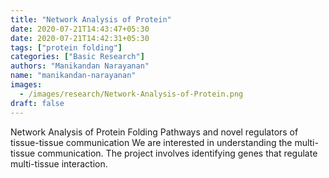 ```yaml
---
title: "Network Analysis of Protein"
date: 2020-07-21T14:43:47+05:30
date: 2020-07-21T14:42:31+05:30
tags: ["protein folding"]
categories: ["Basic Research"]
authors: "Manikandan Narayanan"
name: "manikandan-narayanan"
images:
  - /images/research/Network-Analysis-of-Protein.png
draft: false
---
```





Network Analysis of Protein Folding Pathways and novel regulators of tissue-tissue communication
We are interested in understanding the multi-tissue communication. The project involves identifying genes that regulate multi-tissue interaction.